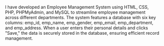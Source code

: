 I have developed an Employee Management System using HTML, CSS, PHP, PHPMyAdmin, and MySQL to streamline employee management across different departments. The system features a database with six key columns: emp_id, emp_name, emp_gender, emp_email, emp_department, and emp_address. When a user enters their personal details and clicks "Save," the data is securely stored in the database, ensuring efficient record management.
